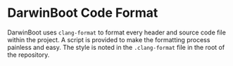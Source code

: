# DarwinBoot Code Format

DarwinBoot uses `clang-format` to format every header and source code file within the project. A script is provided to make the formatting process painless and easy. The style is noted in the `.clang-format` file in the root of the repository.

